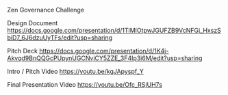 Zen Governance Challenge

Design Document
https://docs.google.com/presentation/d/1TlMIOtpwJGUFZB9VcNFGj_HxszSbiD7_6J6dzuUyTFs/edit?usp=sharing

Pitch Deck
https://docs.google.com/presentation/d/1K4j-Akvqd9BnQQGcPUpynUGCNvjCY5ZZE_3F4Ip3i6M/edit?usp=sharing

Intro / Pitch Video
https://youtu.be/kgJApyspf_Y

Final Presentation Video
https://youtu.be/Ofc_RSjUH7s
